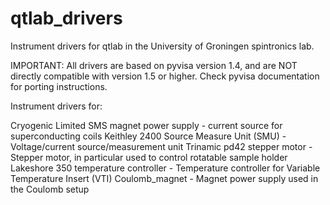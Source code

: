 # qtlab_drivers
Instrument drivers for qtlab in the University of Groningen spintronics lab.

IMPORTANT: All drivers are based on pyvisa version 1.4, and are NOT directly compatible with version 1.5 or higher.
Check pyvisa documentation for porting instructions.


Instrument drivers for:

Cryogenic Limited SMS magnet power supply      - current source for superconducting coils
Keithley 2400 Source Measure Unit (SMU)        - Voltage/current source/measurement unit
Trinamic pd42 stepper motor                    - Stepper motor, in particular used to control rotatable sample holder
Lakeshore 350 temperature controller           - Temperature controller for Variable Temperature Insert (VTI)
Coulomb_magnet                                 - Magnet power supply used in the Coulomb setup

